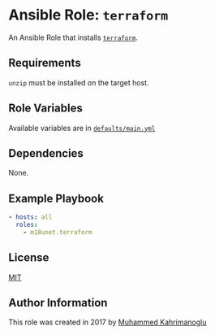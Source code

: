 # Ansible Role: `terraform`

An Ansible Role that installs [`terraform`](https://github.com/hashicorp/terraform).

## Requirements

`unzip` must be installed on the target host.

## Role Variables

Available variables are in [`defaults/main.yml`](defaults/main.yml)

## Dependencies

None.

## Example Playbook

```yaml
- hosts: all
  roles:
    - m18unet.terraform
```

## License

[MIT](LICENSE)

## Author Information

This role was created in 2017 by [Muhammed Kahrimanoglu](https://www.m18u.net)

